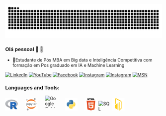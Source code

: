 ![Snake animation](https://github.com/ppelino/ppelino/blob/output/github-contribution-grid-snake.svg)


### Olá pessoal 👋 👋

- 🌱Estudante de Pós MBA em Big data e Inteligência Competitiva com formação em Pos graduado em IA e Machine Learning

[![LinkedIn](https://img.shields.io/badge/LinkedIn-Profile-blue?style=flat-square&logo=linkedin)](https://www.linkedin.com/in/estudantep%C3%B3smbabigdataintelig%C3%AAnciacompetitivaengenheirodacomputacaoeposgraduadoiamarchinelearning/)
[![YouTube](https://img.shields.io/badge/YouTube-Subscribe-red?style=flat&logo=youtube)](https://www.youtube.com/channel/UCLizQpstB13MzVTq6Cc4AUg)
[![Facebook](https://img.shields.io/badge/Facebook-Profile-blue?style=flat&logo=facebook)](https://web.facebook.com/profile.php?id=100004339180568)
[![Instagram](https://img.shields.io/badge/Instagram-%40edsongbraz-%23E4405F?style=flat&logo=instagram)](https://www.instagram.com/edsongbraz)
[![Instagram](https://img.shields.io/badge/Instagram-%40engestedsonbraz-orange)](https://www.instagram.com/engestedsonbraz/)
[![MSN](https://img.shields.io/badge/MSN-hotmail.com-%230072C6?style=flat&logo=microsoft)](mailto:ppelino@hotmail.com)

<h3 align="left">Languages and Tools:</h3>
<div>
    <img src="https://raw.githubusercontent.com/devicons/devicon/master/icons/r/r-original.svg" alt="R" width="40" height="40" style="display: inline-block; margin-right: 20px;"/>
    <img src="https://raw.githubusercontent.com/github/explore/main/topics/jupyter-notebook/jupyter-notebook.png" alt="Jupyter Notebook" width="40" height="40" style="display: inline-block; margin-right: 20px;"/>
    <img src="https://colab.research.google.com/img/colab_favicon_256px.png" alt="Google Colab" width="40" height="40" style="display: inline-block; margin-right: 20px;"/>
    <img src="https://raw.githubusercontent.com/github/explore/main/topics/python/python.png" alt="Python" width="40" height="40" style="display: inline-block; margin-right: 20px;"/>
    <img src="https://raw.githubusercontent.com/devicons/devicon/master/icons/html5/html5-original-wordmark.svg" alt="HTML" width="40" height="40" style="display: inline-block;"/>
    <img src="https://cdn.jsdelivr.net/gh/devicons/devicon/icons/mysql/mysql-original.svg" alt="SQL" width="40" height="40" style="display: inline-block;"/>
    <img src="https://github.com/ppelino/ppelino/blob/main/Microsoft-Power-BI-Logo_PNG2.png" alt="Power BI" width="40" height="40" />

  </div>
